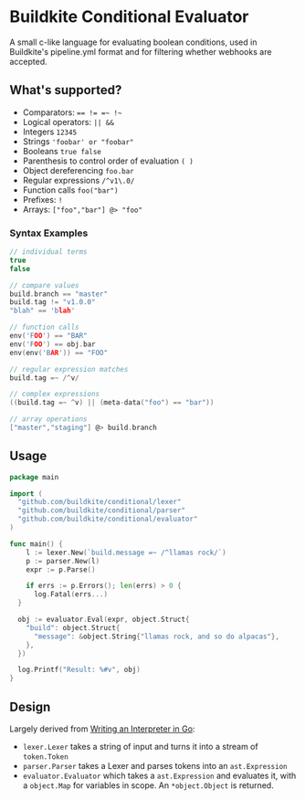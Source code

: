 # Buildkite Conditional Evaluator

A small c-like language for evaluating boolean conditions, used in Buildkite's pipeline.yml format and for filtering whether webhooks are accepted.

## What's supported?

* Comparators: `== != =~ !~`
* Logical operators: `|| &&`
* Integers `12345`
* Strings `'foobar' or "foobar"`
* Booleans `true false`
* Parenthesis to control order of evaluation `( )`
* Object dereferencing `foo.bar`
* Regular expressions `/^v1\.0/`
* Function calls `foo("bar")`
* Prefixes: `!`
* Arrays: `["foo","bar"] @> "foo"`

### Syntax Examples

```c
// individual terms
true
false

// compare values
build.branch == "master"
build.tag != "v1.0.0"
"blah" == 'blah'

// function calls
env('FOO') == "BAR"
env('FOO') == obj.bar
env(env('BAR')) == "FOO"

// regular expression matches
build.tag =~ /^v/

// complex expressions
((build.tag =~ ^v) || (meta-data("foo") == "bar"))

// array operations
["master","staging"] @> build.branch
```

## Usage

```go
package main

import (
  "github.com/buildkite/conditional/lexer"
  "github.com/buildkite/conditional/parser"
  "github.com/buildkite/conditional/evaluator"
)

func main() {
	l := lexer.New(`build.message =~ /^llamas rock/`)
	p := parser.New(l)
	expr := p.Parse()

	if errs := p.Errors(); len(errs) > 0 {
	  log.Fatal(errs...)
  }

  obj := evaluator.Eval(expr, object.Struct{
    "build": object.Struct{
      "message": &object.String{"llamas rock, and so do alpacas"},
    },
  })

  log.Printf("Result: %#v", obj)
}
```

## Design

Largely derived from [Writing an Interpreter in Go](https://interpreterbook.com):

* `lexer.Lexer` takes a string of input and turns it into a stream of `token.Token`
* `parser.Parser` takes a Lexer and parses tokens into an `ast.Expression`
* `evaluator.Evaluator` which takes a `ast.Expression` and evaluates it, with a `object.Map` for variables in scope. An `*object.Object` is returned.
